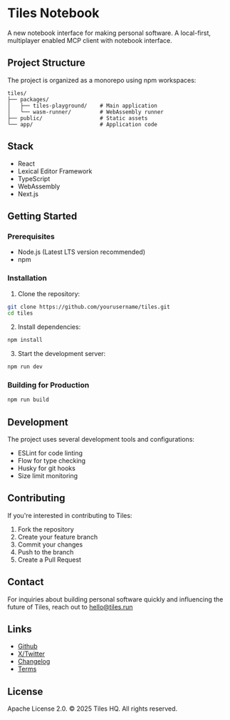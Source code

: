 # Tiles Notebook

A new notebook interface for making personal software. A local-first, multiplayer enabled MCP client with notebook interface.

## Project Structure

The project is organized as a monorepo using npm workspaces:

```
tiles/
├── packages/
│   ├── tiles-playground/    # Main application
│   └── wasm-runner/         # WebAssembly runner
├── public/                  # Static assets
└── app/                     # Application code
```

## Stack

- React
- Lexical Editor Framework
- TypeScript
- WebAssembly
- Next.js

## Getting Started

### Prerequisites

- Node.js (Latest LTS version recommended)
- npm

### Installation

1. Clone the repository:
```bash
git clone https://github.com/yourusername/tiles.git
cd tiles
```

2. Install dependencies:
```bash
npm install
```

3. Start the development server:
```bash
npm run dev
```

### Building for Production

```bash
npm run build
```

## Development

The project uses several development tools and configurations:

- ESLint for code linting
- Flow for type checking
- Husky for git hooks
- Size limit monitoring

## Contributing

If you're interested in contributing to Tiles:

1. Fork the repository
2. Create your feature branch
3. Commit your changes
4. Push to the branch
5. Create a Pull Request

## Contact

For inquiries about building personal software quickly and influencing the future of Tiles, reach out to [hello@tiles.run](mailto:hello@tiles.run)

## Links

- [Github](https://github.com/tileshq/)
- [X/Twitter](https://x.com/tilesnotebook)
- [Changelog](https://tiles.run/shared/5eZsvYNcG3CmgMVKJACZC)
- [Terms](https://tiles.run/shared/RYcEAFb16btn8a7SKx3bV)

## License

Apache License 2.0.
© 2025 Tiles HQ. All rights reserved. 
